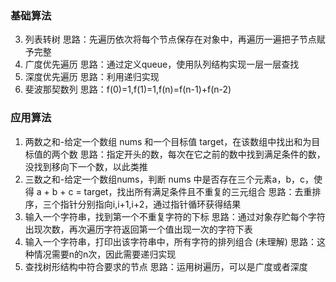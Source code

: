 ### 基础算法
3. 列表转树
思路：先遍历依次将每个节点保存在对象中，再遍历一遍把子节点赋予完整
4. 广度优先遍历
思路：通过定义queue，使用队列结构实现一层一层查找
5. 深度优先遍历
思路：利用递归实现
6. 斐波那契数列
思路：f(0)=1,f(1)=1,f(n)=f(n-1)+f(n-2)

### 应用算法
1. 两数之和-给定一个数组 nums 和一个目标值 target，在该数组中找出和为目标值的两个数
思路：指定开头的数，每次在它之前的数中找到满足条件的数，没找到移向下一个数，以此类推
2. 三数之和-给定一个数组nums，判断 nums 中是否存在三个元素a，b，c，使得 a + b + c = target，找出所有满足条件且不重复的三元组合
思路：去重排序，三个指针分别指向i,i+1,i+2，通过指针循环获得结果
3. 输入一个字符串，找到第一个不重复字符的下标
思路：通过对象存贮每个字符出现次数，再次遍历字符返回第一个值出现一次的字符下表
4. 输入一个字符串，打印出该字符串中，所有字符的排列组合 (未理解)
思路：这种情况需要n的n次，因此需要递归实现
5. 查找树形结构中符合要求的节点
思路：运用树遍历，可以是广度或者深度

